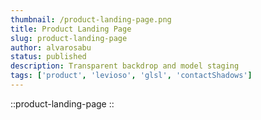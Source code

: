 ```yaml
---
thumbnail: /product-landing-page.png
title: Product Landing Page
slug: product-landing-page
author: alvarosabu
status: published
description: Transparent backdrop and model staging
tags: ['product', 'levioso', 'glsl', 'contactShadows']
---
```


::product-landing-page
::
